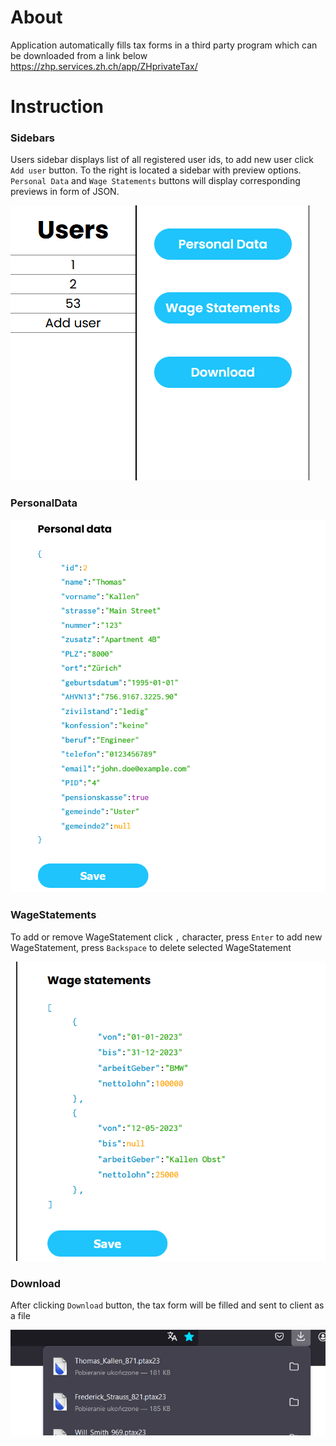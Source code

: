 # About

Application automatically fills tax forms in a third party
program which can be downloaded from a link below
https://zhp.services.zh.ch/app/ZHprivateTax/

# Instruction

### Sidebars

Users sidebar displays list of all registered user ids, to add new user click `Add user` button. 
To the right is located a sidebar with preview options. 
`Personal Data` and `Wage Statements` buttons will display corresponding previews in
form of JSON.



![navigation](images/navigation.png)


### PersonalData

![personal data](images/personal_data.png)

### WageStatements
To add or remove WageStatement click `,` character, press `Enter` to add new WageStatement, press `Backspace` to delete selected WageStatement

![wage statements](images/wage_statement.png)

### Download

After clicking `Download` button, the tax form will be filled and sent to client as a file

![downloads](images/download.png)